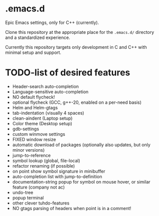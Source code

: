 # .emacs.d
Epic Emacs settings, only for C++ (currently).

Clone this repository at the appropriate place for the `.emacs.d/` directory and a standardized experience.

Currently this repository targets only development in C and C++ with minimal setup and support.


# TODO-list of desired features #

* Header-search auto-completion
* Language-sensitive auto-completion
* NO default flycheck!
* optional flycheck (GCC, g++-20, enabled on a per-need basis)
* Helm and Helm-gtags
* tab-indentation (visually 4 spaces)
* clean-aindent (Laptop setup)
* Color theme (Desktop setup)
* gdb-settings
* custom winmove settings
* FIXED window resize
* automatic download of packages (optionally also updates, but only minor versions)
* jump-to-reference
* symbol lookup (global, file-local)
* refactor renaming (if possible)
* on point show symbol signature in minibuffer
* auto-completion list with jump-to-definition
* documentation-string popup for symbol on mouse hover, or similar feature (company not ac)
* undo-tree
* popup terminal
* other clever tuhdo-features
* NO gtags parsing of headers when point is in a comment!
